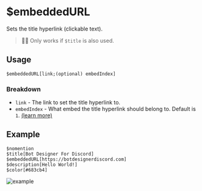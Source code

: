 # $embeddedURL
Sets the title hyperlink (clickable text).
>🧙‍♂️ Only works if `$title` is also used.

## Usage
```
$embeddedURL[link;(optional) embedIndex]
```

### Breakdown
- `link` - The link to set the title hyperlink to.
- `embedIndex` - What embed the title hyperlink should belong to. Default is `1`. [(learn more)](https://nilpointer-software.github.io/bdfd-wiki/guides/embedIndexes.html)

## Example
```
$nomention
$title[Bot Designer For Discord]
$embeddedURL[https://botdesignerdiscord.com]
$description[Hello World!]
$color[#683cb4]
```

![example](https://user-images.githubusercontent.com/69215413/125976626-45a94f29-cd9b-445f-a0ae-5dba6f49d2a6.png)
